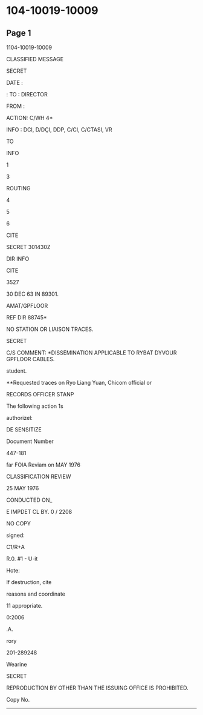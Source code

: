 # 104-10019-10009

## Page 1

1104-10019-10009

CLASSIFIED MESSAGE

SECRET

DATE :

: TO : DIRECTOR

FROM :

ACTION: C/WH 4*

INFO : DCI, D/DÇI, DDP, C/CI, C/CTASI, VR

TO

INFO

1

3

ROUTING

4

5

6

CITE

SECRET 301430Z

DIR INFO

CITE

3527

30 DEC 63 IN 89301.

AMAT/GPFLOOR

REF DIR 88745*

NO STATION OR LIAISON TRACES.

SECRET

C/S COMMENT: *DISSEMINATION APPLICABLE TO RYBAT DYVOUR GPFLOOR CABLES.

student.

**Requested traces on Ryo Liang Yuan, Chicom official or

RECORDS OFFICER STANP

The following action 1s

authorizel:

DE SENSITIZE

Document Number

447-181

far FOlA Reviam on MAY 1976

CLASSIFICATION REVIEW

25 MAY 1976

CONDUCTED ON_

E IMPDET CL BY. 0 / 2208

NO COPY

signed:

C1/R+A

R.0. #1 - U-it

Hote:

If destruction, cite

reasons and coordinate

11 appropriate.

0:2006

.A.

rory

201-289248

Wearine

SECRET

REPRODUCTION BY OTHER THAN THE ISSUING OFFICE IS PROHIBITED.

Copy No.

---

